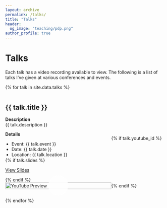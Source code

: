 ```yaml
---
layout: archive
permalink: /talks/
title: "Talks"
header:
  og_image: "teaching/pdp.png"
author_profile: true
---
```


# Talks

Each talk has a video recording available to view. The following is a list of talks I've given at various conferences and events.

{% for talk in site.data.talks %}
<div class="talks-entry" style="margin-bottom: 2em;">
  <div class="talks-content">
    <h2>{{ talk.title }}</h2>
    <p style="margin: 0.5em 0; line-height: 1.2;">
      <strong>Description</strong><br>{{ talk.description }}
    </p>
    <p style="line-height: 1.2;">
      <strong>Details</strong>
    </p>
    <ul style="line-height: 1.2; padding-left: 20px; margin: 0;">
      <li>Event: {{ talk.event }}</li>
      <li>Date: {{ talk.date }}</li>
      <li>Location: {{ talk.location }}</li>
    </ul>
    {% if talk.slides %}
    <p><a href="{{ talk.slides_url }}">View Slides</a></p>
    {% endif %}
  </div>
  
  {% if talk.youtube_id %}
  <div class="talks-video">
    <a href="http://www.youtube.com/watch?v={{ talk.youtube_id }}" title="Watch on YouTube">
      <img src="http://img.youtube.com/vi/{{ talk.youtube_id }}/0.jpg" alt="YouTube Preview" style="width: 100%; height: auto; display: block; margin: 0 auto;">
      <div class="play-button-overlay" style="
        position: absolute;
        top: 50%;
        left: 50%;
        transform: translate(-50%, -50%);
        width: 64px;
        height: 64px;
        background-color: rgba(255, 255, 255, 0.7);
        border-radius: 50%;
        display: flex;
        align-items: center;
        justify-content: center;">
        <svg width="64" height="64" viewBox="0 0 68 68" xmlns="http://www.w3.org/2000/svg">
          <mask id="mask{{ forloop.index }}" x="0" y="0" width="68" height="68" maskUnits="userSpaceOnUse">
            <rect x="0" y="0" width="68" height="68" fill="white"/>
            <polygon points="27,20 27,48 49,34" fill="black"/>
          </mask>
          <circle cx="34" cy="34" r="32" fill="rgba(255, 255, 255, 0.7)" mask="url(#mask{{ forloop.index }})"/>
          <!-- The black triangle is removed, and the mask effect will create the cutout -->
        </svg>
      </div>
    </a>
  </div>
  {% endif %}
</div>
{% endfor %}

<style>
.talks-entry {
  display: grid;
  grid-template-columns: 3fr 1.5fr;
  column-gap: 0px;
  align-items: center;
}

.talks-video {
  position: relative;
}

.talks-video a {
  display: block;
  position: relative;
}

@media (max-width: 767px) {
  .talks-entry {
    grid-template-columns: 1fr;
  }

  .talks-video {
    order: 2;
  }

  .talks-video a {
    width: 100%;
    margin-top: 20px;
  }
}
</style>
